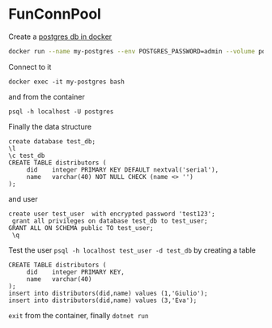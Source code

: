 # FunConnPool



Create a [postgres db in docker](https://www.commandprompt.com/education/how-to-create-a-postgresql-database-in-docker/)

```sh
docker run --name my-postgres --env POSTGRES_PASSWORD=admin --volume postgres-volume:/var/lib/postgresql/data --publish 5432:5432 --detach postgres
```

Connect to it

```
docker exec -it my-postgres bash
```

and from the container

```
psql -h localhost -U postgres
```

Finally the data structure

```
create database test_db;
\l
\c test_db
CREATE TABLE distributors (
     did    integer PRIMARY KEY DEFAULT nextval('serial'),
     name   varchar(40) NOT NULL CHECK (name <> '')
);
```
and user
```
create user test_user  with encrypted password 'test123';
 grant all privileges on database test_db to test_user;
GRANT ALL ON SCHEMA public TO test_user;
 \q
```
Test the user `psql -h localhost test_user -d test_db` by creating a table

```
CREATE TABLE distributors (
     did    integer PRIMARY KEY,
     name   varchar(40)
);
insert into distributors(did,name) values (1,'Giulio');
insert into distributors(did,name) values (3,'Eva');
```


`exit` from the container, finally `dotnet run`
